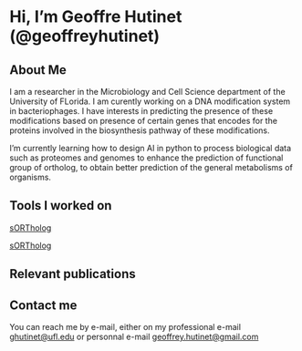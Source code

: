 # Hi, I’m Geoffre Hutinet (@geoffreyhutinet)

## About Me

I am a researcher in the Microbiology and Cell Science department of the University of FLorida. I am curently working on a DNA modification system in bacteriophages. I have interests in predicting the presence of these modifications based on presence of certain genes that encodes for the proteins involved in the biosynthesis pathway of these modifications.

I’m currently learning how to design AI in python to process biological data such as proteomes and genomes to enhance the prediction of functional group of ortholog, to obtain better prediction of the general metabolisms of organisms.

## Tools I worked on

<a class="github-button" href="https://github.com/vdclab/sORTholog" data-color-scheme="no-preference: light; light: light; dark: light;" data-size="large" aria-label="sORTholog, Sort your Orthologs">sORTholog</a>

[sORTholog](https://github.com/vdclab/sORTholog)

## Relevant publications



## Contact me

You can reach me by e-mail, either on my professional e-mail [ghutinet@ufl.edu](ghutinet@ufl.edu) or personnal e-mail [geoffrey.hutinet@gmail.com](geoffrey.hutinet@gmail.com)
 
<script async defer src="https://buttons.github.io/buttons.js"></script>
